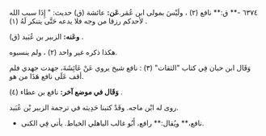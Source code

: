 ٦٣٧٤ -** ق:** نافع (٢) ، ولَيْسَ بمولى ابن عُمَر.**عَن:** عائشة (ق) حديث: " إِذَا سبب الله لأحدكم رزقا من وجه فلا يدعه حَتَّى يتنكر لَهُ (١) .

**وعَنه:** الزبير بن عُبَيد (ق) .

هكذا ذكره غير واحد (٢) ، ولم ينسبوه.

وَقَال ابن حبان فِي كتاب "الثقات" (٣) : نافع شيخ يروي عَنْ عَائِشَةَ، جهدت جهدي فلم أقف عَلَى نافع هَذَا من هو.

**وَقَال في موضع آخر:** نافع بن عطاء (٤) .

روى له ابْن ماجه. وقَدْ كتبنا حَدِيثه في ترجمة الزبير بْن عُبَيد.

- نافع،** ويُقال:** رافع، أَبُو غالب الباهلي الخياط. يأتي فِي الكنى.